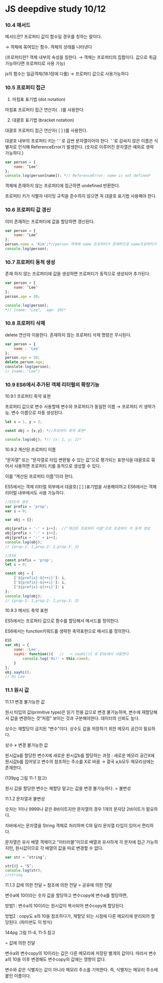 # JS deepdive study 10/12

### 10.4 매서드

메서드란? 프로퍼티 값이 함수일 경우를 칭하는 말이다. 

→ 객체에 묶여있는 함수. 객체의 상태를 나타낸다

(프로퍼티란? 객체 내부의 속성을 칭한다. → 객체는 프로퍼티의 집합이다. 값으로 취급 가능하다면 프로퍼티로 사용 가능)

js의 함수는 일급객체(18.1장에 다룸) → 프로퍼티 값으로 사용가능하다

### 10.5 프로퍼티 접근

1) 마침표 표기법 (dot notation)

마침표 프로퍼티 접근 연산자( . )를 사용한다.

2) 대괄호 표기법 (bracket notation)

대괄호 프로퍼티 접근 연산자( [ ] )를 사용한다.

대괄호 내부의 프로퍼티 키는 ‘ ‘ 로 감싼 문자열이어야 한다. ‘ ‘로 감싸지 않은 이름은 식별자로 인식해 ReferenceError가 발생한다. (숫자로 이루어진 문자열은 예외로 생략 가능하다.)

```jsx
var person = {
	name: ‘Lee’
};
console.log(person[name]); *// ReferenceError: name is not defined*
```

객체에 존재하지 않는 프로퍼티에 접근하면 undefined 반환한다.

프로퍼티 키가 식별자 네이밍 규칙을 준수하지 않으면 꼭 대괄호 표기법 사용해야 한다.

### 10.6 프로퍼티 값 갱신

이미 존재하는 프로퍼티에 값을 할당하면 갱신된다.

```jsx
var person = {
	name: ‘Lee’
};
person.name = 'Kim';*//person 객체에 name 프로퍼티가 존재하므로 name프로퍼티가 갱신된다*
console.log(person);
```

### 10.7 프로퍼티 동적 생성

존재 하지 않는 프로퍼티에 값을 생성하면 프로퍼티가 동적으로 생성되어 추가된다.

```jsx
var person = {
	name: ‘Lee’
};
person.age = 20;

console.log(person);
*// {name: "Lee",  age: 20}*
```

### 10.8 프로퍼티 삭제

delete 연산자 이용한다. 존재하지 않는 프로퍼티 삭제 명령은 무시된다.

```jsx
var person = {
	name : 'Lee'
};
person.age = 20;
delete person.age;
conslole.log(person);
// {name: "Lee"}
```

### 10.9 ES6에서 추가된 객체 리터럴의 확장기능

10.9.1 프로퍼티 축약 표현

프로퍼티 값으로 변수 사용할때 변수와 프로퍼티가 동일한 이름 → 프로퍼티 키 생략가능. 변수 이름으로 자동 생성된다.

```jsx
let x = 1, y = 2;

const obj = {x,y}; *//프로퍼티 축약 표현*

console.log(obj); *// {x: 1, y: 2}*
```

10.9.2 계산된 프로퍼티 이름

“문자열” 또는 “문자열로 타입 변환될 수 있는 값”으로 평가되는 표현식을 대괄호로 묶어서 사용하면 프로퍼티 키를 동적으로 생성할 수 있다.

이를 “계산된 프로퍼티 이름”이라 한다.

ES5에서는 객체 리터럴 외부에서 대괄호( [ ] )표기법을 사용해야하고 ES6에서는 객체 리터럴 내부에서도 사용 가능하다.

```jsx
//ES5의 경우
var prefix = 'prop';
var i = 0;

var obj = {};

obj[prefix + '-' + i++];  //"계산된 프로퍼티 이름"으로 프로퍼티 키 동적 생성
obj[prefix + '-' + i++];
obj[prefix + '-' + i++];
console.log(obj);
// {prop-1: 1,prop-2: 2,prop-3: 3}
```

```jsx
//ES6
const prefix = 'prop';
let i = 0;

const obj = {
	['${prefix}-${++i}']: i,
	['${prefix}-${++i}']: i,
	['${prefix}-${++i}']: i
};
console.log(obj);
// {prop-1: 1,prop-2: 2,prop-3: 3}
```

10.9.3 메서드 축약 표현

ES5에서는 프로퍼티 값으로 함수를 할당해서 메서드를 정의한다.

ES6에서는 function키워드를 생략한 축약표현으로 매서드를 정의한다.

```jsx
ES5
var obj = {
	name: 'Lee',
	sayHi: function(){   //  -> sayHi(){ 로 ES6에서 사용한다
		console.log('Hi!' = this.name);
	}
};
obj.sayhi();
// Hi Lee
```

### 11.1 원시 값

11.1.1 변경 불가능한 값

원시 타입의 값(primitive type)은 읽기 전용 값으로 변경 불가능하며, 변수에 재할당해서 값을 변경하는 것”처럼” 보이는 것과 구분해야한다. 데이터의 신뢰도 높다.

상수는 재할당이 금지된 “변수”이다. 상수도 값을 저장하기 위한 메모리 공간이 필요하다.

상수 ≠ 변경 불가능한 값

원시값a를 할당한 변수X에 새로운 원시값b를 할당하는 과정 : 새로운 메모리 공간X에 원시값b를 집어넣고 변수의 참조하는 주소를 X로 바꿈 → 결국 a,b모두 메모리상에는 존재한다.

(139pg 그림 11-1 참고)

원시 값을 할당한 변수는 재할당 말고는 값을 변경 불가능하다. = 불변성

11.1.2 문자열과 불변성

숫자는 1이나 9999나 같은 8바이트지만 문자열의 경우 1개의 문자당 2바이트가 필요하다.

자바에서는 문자열을 String 객체로 처리하며 C와 달리 문자열 타입이 있어서 편리하다.

문자열은 유사 배열 객체이고 “이터러블”이므로 배열과 유사하게 각 문자에 접근 가능하지만, 원시값이므로 각 배열의 값을 따로 변경할 수 없다.

```jsx
var str = ‘string’;

str[0] = ‘S’;
console.log(str);
//string
```

11.1.3 값에 의한 전달 = 참조에 의한 전달 = 공유에 의한 전달

변수a에 10이라는 숫자 값을 할당하고 변수copy에 변수a를 할당하면,

방법1 : 변수a의 10이라는 원시값이 복사되어 변수copy에 할당된다.

방법2 : copy도 a의 10을 참조하다가, 재할당 되는 시점에 다른 메모리에 분리되어 할당된다. (파이썬도 이 방식)

144pg 그림 11-4, 11-5 참고

= 값에 의한 전달

변수a와 변수copy의 10이라는 값은 다른 메모리에 저장된 별개의 값이다. 따라서 변수a의 10을 이후 변경해도 변수copy의 값에는 영향이 없다.

변수와 같은 식별자는 값이 아니라 메모리 주소를 기억한다. 즉, 식별자는 메모리 주소에 붙인 이름이다.